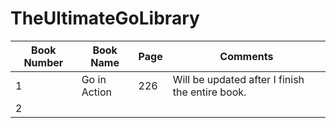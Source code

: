 # TheUltimateGoLibrary

Book Number | Book Name | Page | Comments |
| ------- | --- | --- | --- |
1 | Go in Action | 226 | Will be updated after I finish the entire book. |
2 |  |  |  |  |
